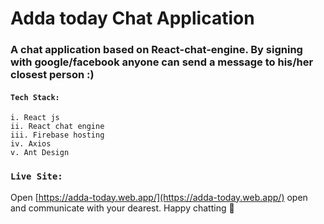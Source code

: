 # Adda today Chat Application
### A chat application based on React-chat-engine. By signing with google/facebook anyone can send a message to his/her closest person :)


#### `Tech Stack: `
    i. React js
    ii. React chat engine
    iii. Firebase hosting
    iv. Axios
    v. Ant Design


### `Live Site:`

Open [https://adda-today.web.app/](https://adda-today.web.app/) open and communicate with your dearest. Happy chatting 🙂

